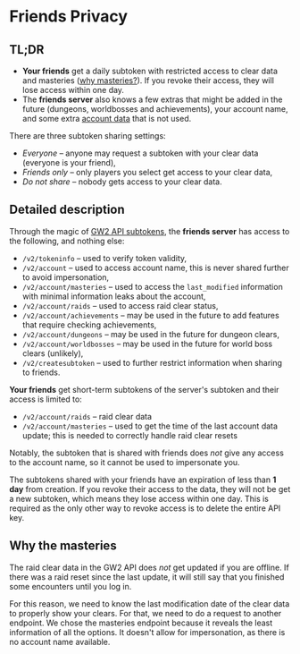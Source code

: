 # Friends Privacy

## TL;DR
- **Your friends** get a daily subtoken with restricted access to clear data
  and masteries ([why masteries?](#why-the-masteries)). If you revoke their
  access, they will lose access within one day.
- The **friends server** also knows a few extras that might be added in the future
  (dungeons, worldbosses and achievements), your account name, and some extra
  [account data](https://wiki.guildwars2.com/wiki/API:2/account) that is not
  used.

There are three subtoken sharing settings:
- *Everyone* – anyone may request a subtoken with your clear data (everyone is your friend),
- *Friends only* – only players you select get access to your clear data,
- *Do not share* – nobody gets access to your clear data.

## Detailed description
Through the magic of [GW2 API
subtokens](https://wiki.guildwars2.com/wiki/API:2/createsubtoken), the **friends server** has access to the following, and nothing else:
- `/v2/tokeninfo` – used to verify token validity,
- `/v2/account` – used to access account name, this is never shared further to avoid impersonation,
- `/v2/account/masteries` – used to access the `last_modified` information with minimal information leaks about the account,
- `/v2/account/raids` – used to access raid clear status,
- `/v2/account/achievements` – may be used in the future to add features that require checking achievements,
- `/v2/account/dungeons` – may be used in the future for dungeon clears,
- `/v2/account/worldbosses` – may be used in the future for world boss clears (unlikely),
- `/v2/createsubtoken` – used to further restrict information when sharing to friends.

**Your friends** get short-term subtokens of the server's subtoken and their access is limited to:
- `/v2/account/raids` – raid clear data
- `/v2/account/masteries` – used to get the time of the last account data update; this is needed to correctly handle raid clear resets

Notably, the subtoken that is shared with friends does *not* give any access to
the account name, so it cannot be used to impersonate you.

The subtokens shared with your friends have an expiration of less than **1
day** from creation. If you revoke their access to the data, they will not be
get a new subtoken, which means they lose access within one day. This is
required as the only other way to revoke access is to delete the entire API
key.

## Why the masteries
The raid clear data in the GW2 API does *not* get updated if you are offline.
If there was a raid reset since the last update, it will still say that you
finished some encounters until you log in.

For this reason, we need to know the last modification date of the clear data
to properly show your clears. For that, we need to do a request to another
endpoint. We chose the masteries endpoint because it reveals the least
information of all the options. It doesn't allow for impersonation, as there is
no account name available.
